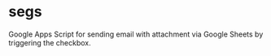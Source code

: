 # segs
Google Apps Script for sending email with attachment via Google Sheets by triggering the checkbox.
